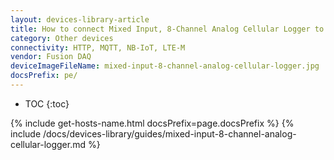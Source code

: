 ```yaml
---
layout: devices-library-article
title: How to connect Mixed Input, 8-Channel Analog Cellular Logger to Klyff?
category: Other devices
connectivity: HTTP, MQTT, NB-IoT, LTE-M
vendor: Fusion DAQ
deviceImageFileName: mixed-input-8-channel-analog-cellular-logger.jpg
docsPrefix: pe/
---
```


* TOC
{:toc}

{% include get-hosts-name.html docsPrefix=page.docsPrefix %}
{% include /docs/devices-library/guides/mixed-input-8-channel-analog-cellular-logger.md %}
